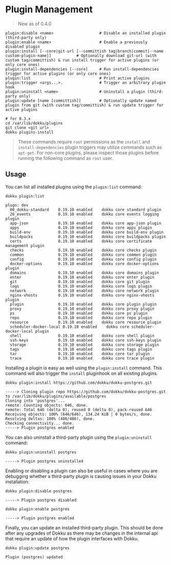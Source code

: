 # Plugin Management

> New as of 0.4.0

```
plugin:disable <name>                    # Disable an installed plugin (third-party only)
plugin:enable <name>                     # Enable a previously disabled plugin
plugin:install [--core|git-url [--committish tag|branch|commit|--name custom-plugin-name]]           # Optionally download git-url (with custom tag/committish) & run install trigger for active plugins (or only core ones)
plugin:install-dependencies [--core]     # Run install-dependencies trigger for active plugins (or only core ones)
plugin:list                              # Print active plugins
plugin:trigger <args...>.                # Trigger an arbitrary plugin hook
plugin:uninstall <name>                  # Uninstall a plugin (third-party only)
plugin:update [name [committish]]        # Optionally update named plugin from git (with custom tag/committish) & run update trigger for active plugins
```

```shell
# for 0.3.x
cd /var/lib/dokku/plugins
git clone <git url>
dokku plugins-install
```

> These commands require `root` permissions as the `install` and `install-dependencies` plugin triggers may utilize commands such as `apt-get`. For non-core plugins, please inspect those plugins before running the following command as `root` user.

## Usage

You can list all installed plugins using the `plugin:list` command:

```shell
dokku plugin:list
```

```
plugn: dev
  00_dokku-standard    0.19.10 enabled    dokku core standard plugin
  20_events            0.19.10 enabled    dokku core events logging plugin
  app-json             0.19.10 enabled    dokku core app-json plugin
  apps                 0.19.10 enabled    dokku core apps plugin
  build-env            0.19.10 enabled    dokku core build-env plugin
  buildpacks           0.19.10 enabled    dokku core buildpacks plugin
  certs                0.19.10 enabled    dokku core certificate management plugin
  checks               0.19.10 enabled    dokku core checks plugin
  common               0.19.10 enabled    dokku core common plugin
  config               0.19.10 enabled    dokku core config plugin
  docker-options       0.19.10 enabled    dokku core docker-options plugin
  domains              0.19.10 enabled    dokku core domains plugin
  enter                0.19.10 enabled    dokku core enter plugin
  git                  0.19.10 enabled    dokku core git plugin
  logs                 0.19.10 enabled    dokku core logs plugin
  network              0.19.10 enabled    dokku core network plugin
  nginx-vhosts         0.19.10 enabled    dokku core nginx-vhosts plugin
  plugin               0.19.10 enabled    dokku core plugin plugin
  proxy                0.19.10 enabled    dokku core proxy plugin
  ps                   0.19.10 enabled    dokku core ps plugin
  repo                 0.19.10 enabled    dokku core repo plugin
  resource             0.19.10 enabled    dokku core resource plugin
  scheduler-docker-local 0.19.10 enabled    dokku core scheduler-docker-local plugin
  shell                0.19.10 enabled    dokku core shell plugin
  ssh-keys             0.19.10 enabled    dokku core ssh-keys plugin
  storage              0.19.10 enabled    dokku core storage plugin
  tags                 0.19.10 enabled    dokku core tags plugin
  tar                  0.19.10 enabled    dokku core tar plugin
  trace                0.19.10 enabled    dokku core trace plugin
```

Installing a plugin is easy as well using the `plugin:install` command. This command will also trigger the `install` pluginhook on all existing plugins.

```shell
dokku plugin:install https://github.com/dokku/dokku-postgres.git
```

```
-----> Cloning plugin repo https://github.com/dokku/dokku-postgres.git to /var/lib/dokku/plugins/available/postgres
Cloning into 'postgres'...
remote: Counting objects: 646, done.
remote: Total 646 (delta 0), reused 0 (delta 0), pack-reused 646
Receiving objects: 100% (646/646), 134.24 KiB | 0 bytes/s, done.
Resolving deltas: 100% (406/406), done.
Checking connectivity... done.
-----> Plugin postgres enabled
```

You can also uninstall a third-party plugin using the `plugin:uninstall` command:

```shell
dokku plugin:uninstall postgres
```

```
-----> Plugin postgres uninstalled
```

Enabling or disabling a plugin can also be useful in cases where you are debugging whether a third-party plugin is causing issues in your Dokku installation:

```shell
dokku plugin:disable postgres
```

```
-----> Plugin postgres disabled
```

```shell
dokku plugin:enable postgres
```

```
-----> Plugin postgres enabled
```

Finally, you can update an installed third-party plugin. This should be done after any upgrades of Dokku as there may be changes in the internal api that require an update of how the plugin interfaces with Dokku.

```shell
dokku plugin:update postgres
```

```
Plugin (postgres) updated
```

